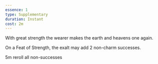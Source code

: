 ```yaml
---
essence: 1
type: Supplementary
duration: Instant
cost: 2m
---
```


With great strength the wearer makes the earth and heavens one again.

On a Feat of Strength, the exalt may add 2 non-charm successes.

5m reroll all non-successes
